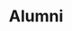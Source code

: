 ---
layout: profiles
permalink: /peopleAlumni/
title: Alumni
description: 
nav: false
nav_order: 7

alumnus:
  - align: left
    image: ppl/chenhan.png
    content: ppl_pages/chenhan.md
    image_circular: true 

  - align: left
    image: ppl/duanran.png
    content: ppl_pages/duanran.md
    image_circular: true 

  - align: left
    image: ppl/qianyu.png
    content: ppl_pages/qianyu.md
    image_circular: true 

  - align: left
    image: ppl/weifeng.jpg
    content: ppl_pages/weifeng.md
    image_circular: true 

  - align: left
    image: ppl/shenyang.jpg
    content: ppl_pages/shenyang.md
    image_circular: true 

  - align: left
    image: ppl/yurong.jpg
    content: ppl_pages/yurong.md
    image_circular: true 

  - align: left
    image: ppl/ip.jpg
    content: ppl_pages/ip.md
    image_circular: true 
  
  - align: left
    image: ppl/sunjianxuan.jpg
    content: ppl_pages/jingxuan.md
    image_circular: true 

  - align: left
    image: ppl/penghui.jpg
    content: ppl_pages/penghui.md
    image_circular: true 
---
